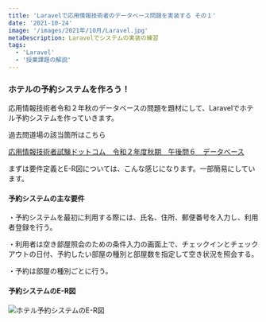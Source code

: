 ```yaml
---
title: 'Laravelで応用情報技術者のデータベース問題を実装する その１'
date: '2021-10-24'
image: '/images/2021年/10月/Laravel.jpg'
metaDescription: Laravelでシステムの実装の練習
tags:
  - 'Laravel'
  - '授業課題の解説'
---
```



### ホテルの予約システムを作ろう！

応用情報技術者令和２年秋のデータベースの問題を題材にして、Laravelでホテル予約システムを作っていきます。

過去問道場の該当箇所はこちら

[応用情報技術者試験ドットコム　令和２年度秋期　午後問６　データベース](https://www.ap-siken.com/kakomon/02_aki/pm06.html)

まずは要件定義とE-R図については、こんな感じになります。一部簡易にしています。

#### 予約システムの主な要件

・予約システムを最初に利用する際には、氏名、住所、郵便番号を入力し、利用者登録を行う。

・利用者は空き部屋照会のための条件入力の画面上で、チェックインとチェックアウトの日付、予約したい部屋の種別と部屋数を指定して空き状況を照会する。

・予約は部屋の種別ごとに行う。


#### 予約システムのE-R図
![ホテル予約システムのE-R図](/images/2021年/10月/hotel_mini.svg)

